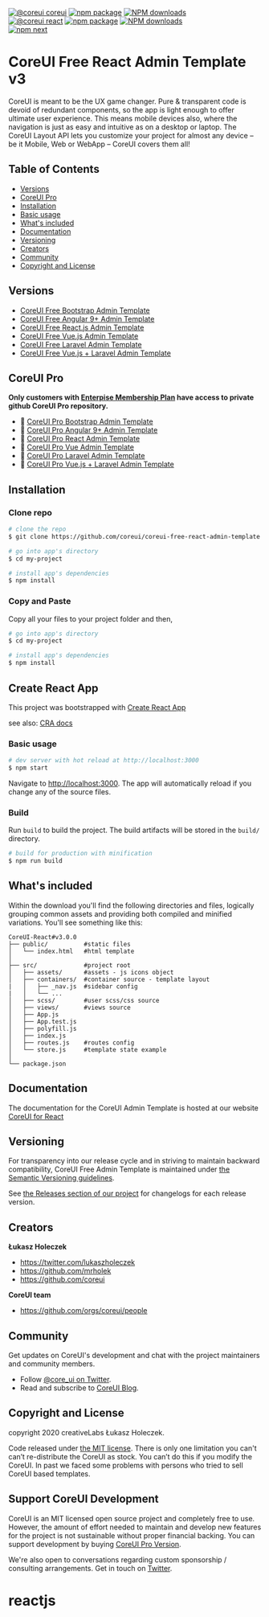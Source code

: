 [![@coreui coreui](https://img.shields.io/badge/@coreui%20-coreui-lightgrey.svg?style=flat-square)](https://github.com/coreui/coreui)
[![npm package][npm-coreui-badge]][npm-coreui]
[![NPM downloads][npm-coreui-download]][npm-coreui]  
[![@coreui react](https://img.shields.io/badge/@coreui%20-react-lightgrey.svg?style=flat-square)](https://github.com/coreui/react)
[![npm package][npm-coreui-react-badge]][npm-coreui-react]
[![NPM downloads][npm-coreui-react-download]][npm-coreui-react]  
[![npm next][npm-next]][npm]

[npm-coreui]: https://www.npmjs.com/package/@coreui/coreui
[npm-coreui-badge]: https://img.shields.io/npm/v/@coreui/coreui.png?style=flat-square
[npm-coreui-download]: https://img.shields.io/npm/dm/@coreui/coreui.svg?style=flat-square
[npm-coreui-react]: https://www.npmjs.com/package/@coreui/react
[npm-coreui-react-badge]: https://img.shields.io/npm/v/@coreui/react.png?style=flat-square
[npm-coreui-react-download]: https://img.shields.io/npm/dm/@coreui/react.svg?style=flat-square
[npm-next]: https://img.shields.io/npm/v/@coreui/react/next.png?style=flat-square
[npm]: https://www.npmjs.com/package/@coreui/react

# CoreUI Free React Admin Template v3

CoreUI is meant to be the UX game changer. Pure & transparent code is devoid of redundant components, so the app is light enough to offer ultimate user experience. This means mobile devices also, where the navigation is just as easy and intuitive as on a desktop or laptop. The CoreUI Layout API lets you customize your project for almost any device – be it Mobile, Web or WebApp – CoreUI covers them all!

## Table of Contents

* [Versions](#versions)
* [CoreUI Pro](#coreui-pro)
* [Installation](#installation)
* [Basic usage](#create-react-app)
* [What's included](#whats-included)
* [Documentation](#documentation)
* [Versioning](#versioning)
* [Creators](#creators)
* [Community](#community)
* [Copyright and License](#copyright-and-license)

## Versions

* [CoreUI Free Bootstrap Admin Template](https://github.com/coreui/coreui-free-bootstrap-admin-template)
* [CoreUI Free Angular 9+ Admin Template](https://github.com/coreui/coreui-free-angular-admin-template)
* [CoreUI Free React.js Admin Template](https://github.com/coreui/coreui-free-react-admin-template)
* [CoreUI Free Vue.js Admin Template](https://github.com/coreui/coreui-free-vue-admin-template)
* [CoreUI Free Laravel Admin Template](https://github.com/coreui/coreui-free-laravel-admin-template)
* [CoreUI Free Vue.js + Laravel Admin Template](https://github.com/coreui/coreui-free-vue-laravel-admin-template)

## CoreUI Pro

**Only customers with [Enterpise Membership Plan](https://coreui.io/pro/#buy) have access to private github CoreUI Pro repository.**

* 💪  [CoreUI Pro Bootstrap Admin Template](https://coreui.io/pro/)
* 💪  [CoreUI Pro Angular 9+ Admin Template](https://coreui.io/pro/angular)
* 💪  [CoreUI Pro React Admin Template](https://coreui.io/pro/react)
* 💪  [CoreUI Pro Vue Admin Template](https://coreui.io/pro/vue)
* 💪  [CoreUI Pro Laravel Admin Template](https://coreui.io/pro/laravel/)
* 💪  [CoreUI Pro Vue.js + Laravel Admin Template](https://coreui.io/pro/vue-laravel/)

## Installation

### Clone repo

``` bash
# clone the repo
$ git clone https://github.com/coreui/coreui-free-react-admin-template.git my-project

# go into app's directory
$ cd my-project

# install app's dependencies
$ npm install
```

### Copy and Paste

Copy all your files to your project folder and then,

``` bash
# go into app's directory
$ cd my-project

# install app's dependencies
$ npm install
```

## Create React App
This project was bootstrapped with [Create React App](https://github.com/facebook/create-react-app)

see also:
[CRA docs](https://create-react-app.dev/docs/getting-started)

### Basic usage

``` bash
# dev server with hot reload at http://localhost:3000
$ npm start
```

Navigate to [http://localhost:3000](http://localhost:3000). The app will automatically reload if you change any of the source files.

### Build

Run `build` to build the project. The build artifacts will be stored in the `build/` directory.

```bash
# build for production with minification
$ npm run build
```

## What's included

Within the download you'll find the following directories and files, logically grouping common assets and providing both compiled and minified variations. You'll see something like this:

```
CoreUI-React#v3.0.0
├── public/          #static files
│   └── index.html   #html template
│
├── src/             #project root
│   ├── assets/      #assets - js icons object
│   ├── containers/  #container source - template layout
|   │   ├── _nav.js  #sidebar config
|   │   └── ...      
│   ├── scss/        #user scss/css source
│   ├── views/       #views source
│   ├── App.js
│   ├── App.test.js
│   ├── polyfill.js
│   ├── index.js
│   ├── routes.js    #routes config
│   └── store.js     #template state example 
│
└── package.json
```

## Documentation

The documentation for the CoreUI Admin Template is hosted at our website [CoreUI for React](https://coreui.io/react/)


## Versioning

For transparency into our release cycle and in striving to maintain backward compatibility, CoreUI Free Admin Template is maintained under [the Semantic Versioning guidelines](http://semver.org/).

See [the Releases section of our project](https://github.com/coreui/coreui-free-react-admin-template/releases) for changelogs for each release version.

## Creators

**Łukasz Holeczek**
* <https://twitter.com/lukaszholeczek>
* <https://github.com/mrholek>
* <https://github.com/coreui>

**CoreUI team**
* https://github.com/orgs/coreui/people

## Community

Get updates on CoreUI's development and chat with the project maintainers and community members.

- Follow [@core_ui on Twitter](https://twitter.com/core_ui).
- Read and subscribe to [CoreUI Blog](https://coreui.ui/blog/).


## Copyright and License

copyright 2020 creativeLabs Łukasz Holeczek.   

 
Code released under [the MIT license](https://github.com/coreui/coreui-free-react-admin-template/blob/master/LICENSE).
There is only one limitation you can't can’t re-distribute the CoreUI as stock. You can’t do this if you modify the CoreUI. In past we faced some problems with persons who tried to sell CoreUI based templates.

## Support CoreUI Development

CoreUI is an MIT licensed open source project and completely free to use. However, the amount of effort needed to maintain and develop new features for the project is not sustainable without proper financial backing. You can support development by buying [CoreUI Pro Version](https://coreui.io/pro/).

We're also open to conversations regarding custom sponsorship / consulting arrangements. Get in touch on [Twitter](https://twitter.com/lukaszholeczek).
# reactjs
